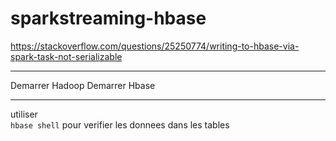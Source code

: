 # sparkstreaming-hbase

https://stackoverflow.com/questions/25250774/writing-to-hbase-via-spark-task-not-serializable

---

Demarrer Hadoop
Demarrer Hbase

---

utiliser  
`hbase shell` pour verifier les donnees dans les tables